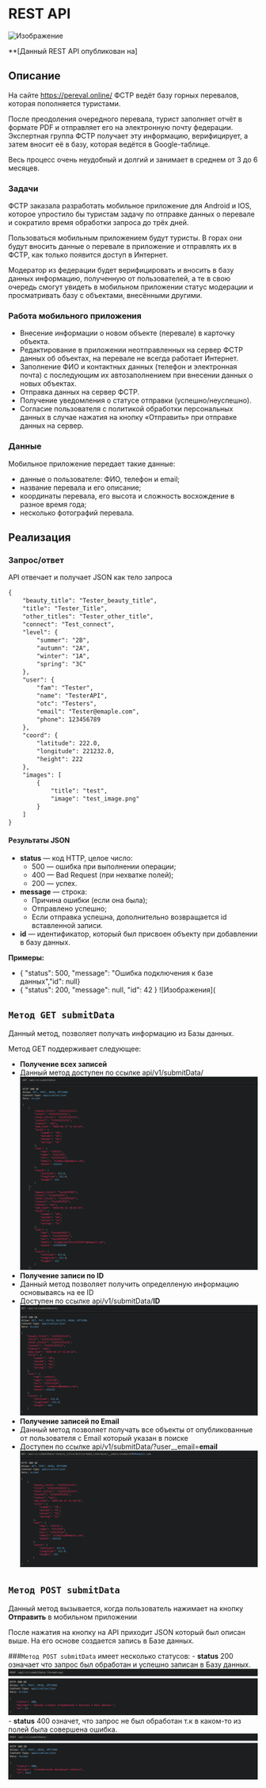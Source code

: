# REST API
![Изображение](https://sun1-85.userapi.com/h-4yU_2Q3pRdfmsnjYJEYTTC2L3ZV9BGqdz6rw/VQMnoWvzX5k.jpg)


**[Данный REST API опубликован на]
## Описание
На сайте https://pereval.online/ ФСТР ведёт базу горных перевалов, которая пополняется туристами.

После преодоления очередного перевала, турист заполняет отчёт в формате PDF и отправляет его на электронную почту федерации. Экспертная группа ФСТР получает эту информацию, верифицирует, а затем вносит её в базу, которая ведётся в Google-таблице.

Весь процесс очень неудобный и долгий и занимает в среднем от 3 до 6 месяцев.
### Задачи 
ФСТР заказала разработать мобильное приложение для Android и IOS, которое упростило бы туристам задачу по отправке данных о перевале и сократило время обработки запроса до трёх дней.

Пользоваться мобильным приложением будут туристы. В горах они будут вносить данные о перевале в приложение и отправлять их в ФСТР, как только появится доступ в Интернет.

Модератор из федерации будет верифицировать и вносить в базу данных информацию, полученную от пользователей, а те в свою очередь смогут увидеть в мобильном приложении статус модерации и просматривать базу с объектами, внесёнными другими.

### Работа мобильного приложения

- Внесение информации о новом объекте (перевале) в карточку объекта.
- Редактирование в приложении неотправленных на сервер ФСТР данных об объектах, 
на перевале не всегда работает Интернет.
- Заполнение ФИО и контактных данных (телефон и электронная почта) с последующим 
их автозаполнением при внесении данных о новых объектах.
- Отправка данных на сервер ФСТР.
- Получение уведомления о статусе отправки (успешно/неуспешно).
- Согласие пользователя с политикой обработки персональных данных в случае 
нажатия на кнопку «Отправить» при отправке данных на сервер.

### Данные
Мобильное приложение передает такие данные:
- данные о пользователе: ФИО, телефон и email;
- название перевала и его описание;
- координаты перевала, его высота и сложность восхождение в разное время года;
- несколько фотографий перевала.

## Реализация

### Запрос/ответ
API отвечает и получает JSON как тело запроса
```
{
    "beauty_title": "Tester_beauty_title",
    "title": "Tester_Title",
    "other_titles": "Tester_other_title",
    "connect": "Test_connect",
    "level": {
        "summer": "2B",
        "autumn": "2A",
        "winter": "1A",
        "spring": "3C"
    },
    "user": {
        "fam": "Tester",
        "name": "TesterAPI",
        "otc": "Testers",
        "email": "Tester@emaple.com",
        "phone": 123456789
    },
    "coord": {
        "latitude": 222.0,
        "longitude": 221232.0,
        "height": 222
    },
    "images": [
        {
            "title": "test",
            "image": "test_image.png"
        }
    ]
}
```
#### Результаты JSON 

 - **status** — код HTTP, целое число:
   - 500 — ошибка при выполнении операции;
   - 400 — Bad Request (при нехватке полей);
   - 200 — успех.
 - **message** — строка:
   - Причина ошибки (если она была);
   - Отправлено успешно;
   - Если отправка успешна, дополнительно возвращается id вставленной записи.
 - **id** — идентификатор, который был присвоен объекту при добавлении в базу данных.

**Примеры:**
 - { "status": 500, "message": "Ошибка подключения к базе данных","id": null}
 - { "status": 200, "message": null, "id": 42 }
![Изображения](

## ```Метод GET submitData```
Данный метод, позволяет получать информацию из Базы данных.

Метод GET поддерживает следующее:
- **Получение всех записей**
- Данный метод доступен по ссылке api/v1/submitData/
![Изображение](https://raw.githubusercontent.com/WinerTy/Sprint_week_1/main/readme_img/method_GET_all.png)
- **Получение записи по ID**
- Данный метод позволяет получить определленую информацию основываясь на ее ID
- Доступен по ссылке api/v1/submitData/**ID**
![Изображение](https://raw.githubusercontent.com/WinerTy/Sprint_week_1/main/readme_img/method_get_id_submitData.png)
- **Получение записей по Email**
- Данный метод позволяет получать все объекты от опубликованные от пользователя с Email который указан в поиске
- Доступен по ссылке api/v1/submitData/?user__email=**email**
![Изображение](https://raw.githubusercontent.com/WinerTy/Sprint_week_1/main/readme_img/method_get_email_submitData.png)

## ```Метод POST submitData```
Данный метод вызывается, когда пользователь нажимает на кнопку **Отправить** в мобильном приложении

После нажатия на кнопку на API приходит JSON который был описан выше.
На его основе создается запись в Базе данных.

###```Метод POST submitData``` имеет несколько статусов:
    - **status** 200 означает что запрос был обработан и успешно записан в Базу данных.
    ![изображение](https://raw.githubusercontent.com/WinerTy/Sprint_week_1/main/readme_img/method_POST_accepted.png)
    - **status** 400 означет, что запрос не был обработан т.к в каком-то из полей была совершена ошибка.
    ![Изображение](https://raw.githubusercontent.com/WinerTy/Sprint_week_1/main/readme_img/method_POST_deny.png)




